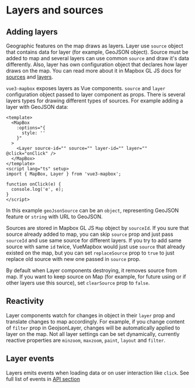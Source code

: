 # Layers and sources

## Adding layers

Geographic features on the map draws as layers.
Layer use `source` object that contains data for layer (for example, GeoJSON object). Source must be added to map and several layers can use common `source` and draw it's data differently.
Also, layer has own configuration object that declares how layer draws on the map. You can read more about it in Mapbox GL JS docs for [sources](https://maplibre.org/maplibre-gl-js-docs/api/sources/) and [layers](https://maplibre.org/maplibre-style-spec/layers/).

`vue3-mapbox` exposes layers as Vue components.
`source` and `layer` configuration object passed to layer component as props. There is several layers types for drawing different types of sources.
For example adding a layer with GeoJSON data:

```vue
<template>
  <MapBox
    :options="{
      style: ''
    }"
  >
    <Layer source-id="" source="" layer-id="" layer="" @click="onClick" />
  </MapBox>
</template>
<script lang="ts" setup>
import { MapBox, Layer } from 'vue3-mapbox';

function onClick(e) {
  console.log('e', e);
}
</script>
```

In this example `geoJsonSource` can be an `object`, representing GeoJSON feature or `string` with URL to GeoJSON.

Sources are stored in Mapbox GL JS `Map` object by `sourceId`. If you sure that source already added to map, you can skip `source` prop and just pass `sourceId` and use same source for different layers. If you try to add same source with same `id` twice, VueMapbox would just use `source` that already existed on the map, but you can set `replaceSource` prop to `true` to just replace old source with new one passed in `source` prop.

By default when Layer components destroying, it removes source from map. If you want to keep source on Map (for example, for future using or if other layers use this source), set `clearSource` prop to `false`.

## Reactivity

Layer components watch for changes in object in their `layer` prop and translate changes to map accordingly. For example, if you change content of `filter` prop in GeojsonLayer, changes will be automatically applied to layer on the map. Not all layer settings can be set dynamically, currently reactive properties are `minzoom`, `maxzoom`, `paint`, `layout` and `filter`.

## Layer events

Layers emits events when loading data or on user interaction like `click`. See full list of events in [API section](/api/Layers/index.md#events)
